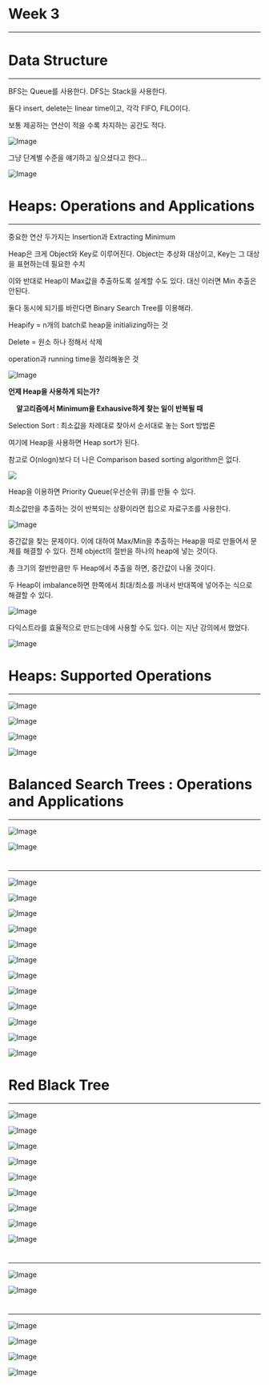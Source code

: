 # Week 3

---

# Data Structure

---

BFS는 Queue를 사용한다. DFS는 Stack을 사용한다.

둘다 insert, delete는 linear time이고, 각각 FIFO, FILO이다.

보통 제공하는 연산이 적을 수록 차지하는 공간도 적다.

![Image](https://i.imgur.com/9nmN0uU.png)

그냥 단계별 수준을 얘기하고 싶으셨다고 한다...

![Image](https://i.imgur.com/YzxabkR.png)

# Heaps: Operations and Applications

---

중요한 연산 두가지는 Insertion과 Extracting Minimum

Heap은 크게 Object와 Key로 이루어진다. Object는 추상화 대상이고, Key는 그 대상을 표현하는데 필요한 수치

이와 반대로 Heap이 Max값을 추출하도록 설계할 수도 있다. 대신 이러면 Min 추출은 안된다.

둘다 동시에 되기를 바란다면 Binary Search Tree를 이용해라.

Heapify = n개의 batch로 heap을 initializing하는 것

Delete = 원소 하나 정해서 삭제

operation과 running time을 정리해놓은 것

![Image](https://i.imgur.com/tv0zVMZ.png)

**언제 Heap을 사용하게 되는가?**

    **알고리즘에서 Minimum을 Exhausive하게 찾는 일이 반복될 때**

Selection Sort : 최소값을 차례대로 찾아서 순서대로 놓는 Sort 방법론

여기에 Heap을 사용하면 Heap sort가 된다.

참고로 O(nlogn)보다 더 나은 Comparison based sorting algorithm은 없다.

![](https://imgur.com/rFB8GUR.jpg)

Heap을 이용하면 Priority Queue(우선순위 큐)를 만들 수 있다.



최소값만을 추출하는 것이 반복되는 상황이라면 힙으로 자료구조를 사용한다.

![Image](https://i.imgur.com/0dwMpZo.png)

중간값을 찾는 문제이다. 이에 대하여 Max/Min을 추출하는 Heap을 따로 만들어서 문제를 해결할 수 있다.  전체 object의 절반을 하나의 heap에 넣는 것이다.

총 크기의 절반만큼만 두 Heap에서 추출을 하면, 중간값이 나올 것이다.

두 Heap이 imbalance하면 한쪽에서 최대/최소를 꺼내서 반대쪽에 넣어주는 식으로 해결할 수 있다.

![Image](https://i.imgur.com/7VOhcwS.png)

다익스트라를 효율적으로 만드는데에 사용할 수도 있다. 이는 지난 강의에서 했었다.

![Image](https://i.imgur.com/yzl2Lry.png)



# Heaps: Supported Operations

---

![Image](https://i.imgur.com/RxImb0N.png)

![Image](https://i.imgur.com/xdneJoa.png)

![Image](https://i.imgur.com/y0T9gQK.png)

![Image](https://i.imgur.com/SlDU6Vy.png)

# Balanced Search Trees : Operations and Applications

---

![Image](https://i.imgur.com/lNF1qmw.png)

![Image](https://i.imgur.com/3SbOjcj.png)

# 

---

![Image](https://i.imgur.com/i7oCWeA.png)

![Image](https://i.imgur.com/btTTi6V.png)

![Image](https://i.imgur.com/MXVpNB8.png)

![Image](https://i.imgur.com/VtlfBRh.png)

![Image](https://i.imgur.com/rjzNYjH.png)

![Image](https://i.imgur.com/oopIKkM.png)

![Image](https://i.imgur.com/T0bJWKT.png)

![Image](https://i.imgur.com/xVJzk7B.png)

![Image](https://i.imgur.com/4OA1M7p.png)

![Image](https://i.imgur.com/lpjmN7W.png)

![Image](https://i.imgur.com/laO1gtZ.png)

![Image](https://i.imgur.com/8f1utr7.png)

# Red Black Tree

---

![Image](https://i.imgur.com/WyAZ6M1.png)

![Image](https://i.imgur.com/aTlfxey.png)

![Image](https://i.imgur.com/xyD6qeP.png)

![Image](https://i.imgur.com/67XU3o9.png)

![Image](https://i.imgur.com/q4VwRcH.png)

![Image](https://i.imgur.com/iIxAHsm.png)

![Image](https://i.imgur.com/90lTE9s.png)

![Image](https://i.imgur.com/PL0nQHB.png)

![Image](https://i.imgur.com/0UWRlOS.png)

# 

---

![Image](https://i.imgur.com/ltSVW41.png)

![Image](https://i.imgur.com/xImpSuC.png)

# 

---

![Image](https://i.imgur.com/mh4C9u9.png)

![Image](https://i.imgur.com/Gej5kbR.png)

![Image](https://i.imgur.com/ivDPhc7.png)

![Image](https://i.imgur.com/AR3hR2v.png)